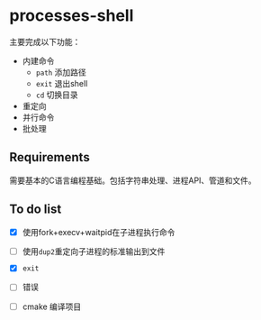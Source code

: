 # processes-shell

主要完成以下功能：
* 内建命令
    * `path` 添加路径
    * `exit` 退出shell
    * `cd` 切换目录
* 重定向
* 并行命令
* 批处理


## Requirements

需要基本的C语言编程基础。包括字符串处理、进程API、管道和文件。


## To do list

- [x] 使用fork+execv+waitpid在子进程执行命令
- [ ] 使用`dup2`重定向子进程的标准输出到文件
- [x] `exit`
- [ ] 错误
- [ ] cmake 编译项目

